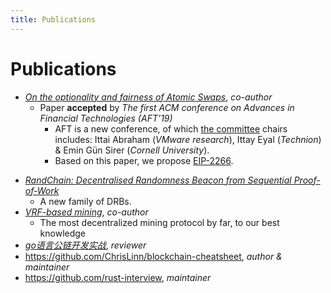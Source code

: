 ```yaml
---
title: Publications
---
```


# Publications
+ [_On the optionality and fairness of Atomic Swaps_](https://eprint.iacr.org/2019/896), _co-author_
    + Paper __accepted__ by _The first ACM conference on Advances in Financial Technologies (AFT’19)_
        * AFT is a new conference, of which [the committee](https://aft.acm.org/committees) chairs includes: Ittai Abraham (_VMware research_), Ittay Eyal (_Technion_) & Emin Gün Sirer (_Cornell University_).
        * Based on this paper, we propose [EIP-2266](https://github.com/ethereum/EIPs/blob/master/EIPS/eip-2266.md).
        <!-- 
        * Our paper is put into [the reading list of "Introduction to Cryptocurrencies"](http://istvanseres.web.elte.hu/courses/2019/introtocrypto/introtocrypto.html)!
        * Our paper is cited by
            * [SoK: Communication Across Distributed Ledgers](https://eprint.iacr.org/2019/1128.pdf)
                - Alexei Zamyatin also proposes XClaim
                * [Aggelos Kiayias](https://scholar.google.com/citations?hl=zh-CN&user=P_L_vZAAAAAJ)
            * [Privacy-Preserving Cross-Chain Atomic Swaps](http://fc20.ifca.ai/wtsc/WTSC2020/WTSC20_paper_20.pdf)
                * [Maurice Herlihy](https://scholar.google.com/citations?user=Ezrt3pkAAAAJ&hl=zh-CN)
            - [XChange: A Blockchain-based Mechanism for Generic Asset Trading In Resource-constrained Environments](https://arxiv.org/abs/2004.05046)
                * [Johan Pouwelse](https://scholar.google.com/citations?user=pprQKjUAAAAJ&hl=zh-CN) also co-auth []()
        * See Emin Gün Sirer's [tweet](https://twitter.com/el33th4xor/status/1186211608596533248) on Our presentation in ETH Zürich.
        * [We got attention from d5000](https://bitcointalk.org/index.php?topic=5251998.0)
        -->
- [_RandChain: Decentralised Randomness Beacon from Sequential Proof-of-Work_](https://eprint.iacr.org/2020/1033)
    + A new family of DRBs. 
- [_VRF-based mining_](https://github.com/DEX-ware/vrf-mining/blob/master/paper/main.pdf), _co-author_
    + The most decentralized mining protocol by far, to our best knowledge
- [_go语言公链开发实战_](https://book.douban.com/subject/34659372/), _reviewer_
- https://github.com/ChrisLinn/blockchain-cheatsheet, _author & maintainer_
- https://github.com/rust-interview, _maintainer_

<!-- 

## Education
+ Master of Engneering (Information Technology) @ [University of Melbourne](https://www.unimelb.edu.au/), Australia, _February 2016 - December 2017_
    * Master Project: __Bitcoin Transaction Tracing & Visualization System__
    * [Snick language compiler](https://github.com/ChrisLinn/COMP90045_2017_SM1), __a compiler in OCaml__
    * Rank __7/100__ in UC Berkeley Pacman AI campus competition

 -->
